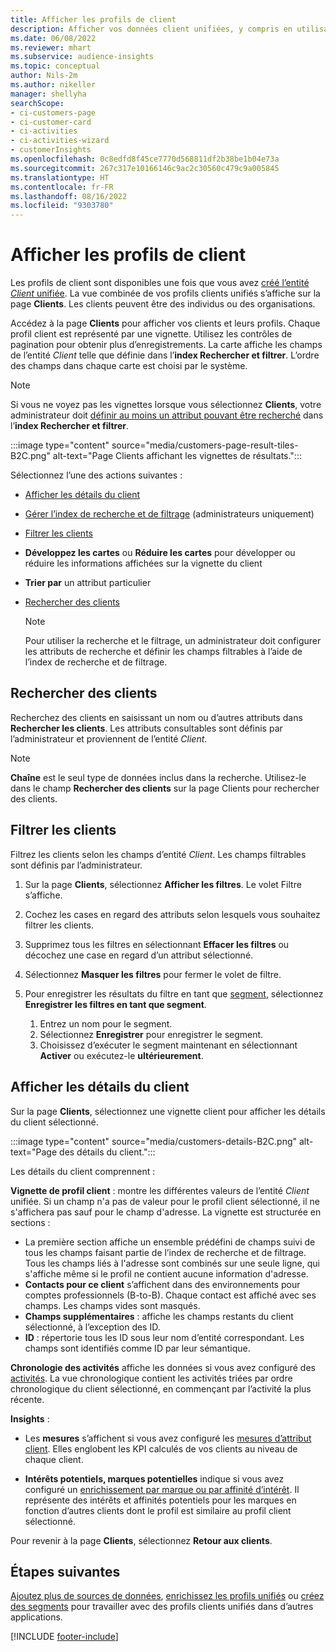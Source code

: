 ```yaml
---
title: Afficher les profils de client
description: Afficher vos données client unifiées, y compris en utilisant la recherche et les filtres
ms.date: 06/08/2022
ms.reviewer: mhart
ms.subservice: audience-insights
ms.topic: conceptual
author: Nils-2m
ms.author: nikeller
manager: shellyha
searchScope:
- ci-customers-page
- ci-customer-card
- ci-activities
- ci-activities-wizard
- customerInsights
ms.openlocfilehash: 0c8edfd8f45ce7770d568811df2b38be1b04e73a
ms.sourcegitcommit: 267c317e10166146c9ac2c30560c479c9a005845
ms.translationtype: HT
ms.contentlocale: fr-FR
ms.lasthandoff: 08/16/2022
ms.locfileid: "9303780"
---
```

# <a name="view-customer-profiles"></a>Afficher les profils de client

Les profils de client sont disponibles une fois que vous avez [créé l’entité *Client* unifiée](data-unification.md). La vue combinée de vos profils clients unifiés s’affiche sur la page **Clients**. Les clients peuvent être des individus ou des organisations.

Accédez à la page **Clients** pour afficher vos clients et leurs profils. Chaque profil client est représenté par une vignette. Utilisez les contrôles de pagination pour obtenir plus d’enregistrements. La carte affiche les champs de l’entité *Client* telle que définie dans l’**index Rechercher et filtrer**. L’ordre des champs dans chaque carte est choisi par le système.

> [!NOTE]
> Si vous ne voyez pas les vignettes lorsque vous sélectionnez **Clients**, votre administrateur doit [définir au moins un attribut pouvant être recherché](search-filter-index.md) dans l’**index Rechercher et filtrer**.

:::image type="content" source="media/customers-page-result-tiles-B2C.png" alt-text="Page Clients affichant les vignettes de résultats.":::

Sélectionnez l’une des actions suivantes :
- [Afficher les détails du client](#view-customer-details)
- [Gérer l’index de recherche et de filtrage](search-filter-index.md) (administrateurs uniquement)
- [Filtrer les clients](#filter-customers)
- **Développez les cartes** ou **Réduire les cartes** pour développer ou réduire les informations affichées sur la vignette du client
- **Trier par** un attribut particulier
- [Rechercher des clients](#search-for-customers)

  > [!NOTE]
  > Pour utiliser la recherche et le filtrage, un administrateur doit configurer les attributs de recherche et définir les champs filtrables à l’aide de l’index de recherche et de filtrage.

## <a name="search-for-customers"></a>Rechercher des clients

Recherchez des clients en saisissant un nom ou d’autres attributs dans **Rechercher les clients**. Les attributs consultables sont définis par l’administrateur et proviennent de l’entité *Client*.

> [!NOTE]
> **Chaîne** est le seul type de données inclus dans la recherche. Utilisez-le dans le champ **Rechercher des clients** sur la page Clients pour rechercher des clients.

## <a name="filter-customers"></a>Filtrer les clients

Filtrez les clients selon les champs d’entité *Client*. Les champs filtrables sont définis par l’administrateur.

1. Sur la page **Clients**, sélectionnez **Afficher les filtres**. Le volet Filtre s’affiche.

1. Cochez les cases en regard des attributs selon lesquels vous souhaitez filtrer les clients.

1. Supprimez tous les filtres en sélectionnant **Effacer les filtres** ou décochez une case en regard d’un attribut sélectionné.

1. Sélectionnez **Masquer les filtres** pour fermer le volet de filtre.

1. Pour enregistrer les résultats du filtre en tant que [segment](segments.md), sélectionnez **Enregistrer les filtres en tant que segment**.
   1. Entrez un nom pour le segment.
   1. Sélectionnez **Enregistrer** pour enregistrer le segment.
   1. Choisissez d’exécuter le segment maintenant en sélectionnant **Activer** ou exécutez-le **ultérieurement**.

## <a name="view-customer-details"></a>Afficher les détails du client

Sur la page **Clients**, sélectionnez une vignette client pour afficher les détails du client sélectionné.

:::image type="content" source="media/customers-details-B2C.png" alt-text="Page des détails du client.":::

Les détails du client comprennent :

**Vignette de profil client** : montre les différentes valeurs de l’entité *Client* unifiée. Si un champ n'a pas de valeur pour le profil client sélectionné, il ne s'affichera pas sauf pour le champ d'adresse. La vignette est structurée en sections :

- La première section affiche un ensemble prédéfini de champs suivi de tous les champs faisant partie de l’index de recherche et de filtrage. Tous les champs liés à l'adresse sont combinés sur une seule ligne, qui s'affiche même si le profil ne contient aucune information d'adresse.
- **Contacts pour ce client** s’affichent dans des environnements pour comptes professionnels (B-to-B). Chaque contact est affiché avec ses champs. Les champs vides sont masqués.
- **Champs supplémentaires** : affiche les champs restants du client sélectionné, à l’exception des ID.
- **ID** : répertorie tous les ID sous leur nom d’entité correspondant. Les champs sont identifiés comme ID par leur sémantique.

**Chronologie des activités** affiche les données si vous avez configuré des [activités](activities.md). La vue chronologique contient les activités triées par ordre chronologique du client sélectionné, en commençant par l’activité la plus récente.

**Insights** :

- Les **mesures** s’affichent si vous avez configuré les [mesures d’attribut client](measures.md). Elles englobent les KPI calculés de vos clients au niveau de chaque client.

- **Intérêts potentiels, marques potentielles** indique si vous avez configuré un [enrichissement par marque ou par affinité d’intérêt](enrichment-microsoft.md). Il représente des intérêts et affinités potentiels pour les marques en fonction d’autres clients dont le profil est similaire au profil client sélectionné.

Pour revenir à la page **Clients**, sélectionnez **Retour aux clients**.

## <a name="next-steps"></a>Étapes suivantes

[Ajoutez plus de sources de données](data-sources.md), [enrichissez les profils unifiés](enrichment-hub.md) ou [créez des segments](segments.md) pour travailler avec des profils clients unifiés dans d’autres applications.

[!INCLUDE [footer-include](includes/footer-banner.md)]
